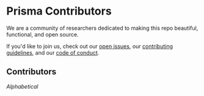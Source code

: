 # Prisma Contributors 

We are a community of researchers dedicated to making this repo beautiful, functional, and open source.

If you'd like to join us, check out our [open issues](https://github.com/soniajoseph/ViT-Prisma/issues), our [contributing guidelines](https://github.com/soniajoseph/ViT-Prisma/blob/main/docs/CONTRIBUTING.md), and our [code of conduct](https://github.com/soniajoseph/ViT-Prisma/blob/main/docs/CODE_OF_CONDUCT.md).

## Contributors

*Alphabetical* 
